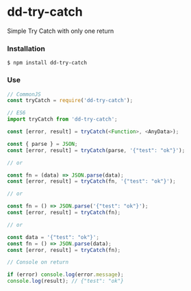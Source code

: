 # dd-try-catch
Simple Try Catch with only one return

### Installation
```shell
$ npm install dd-try-catch
```

### Use
```javascript
// CommonJS
const tryCatch = require('dd-try-catch');

// ES6
import tryCatch from 'dd-try-catch';
```

```javascript
const [error, result] = tryCatch(<Function>, <AnyData>);
```

```javascript
const { parse } = JSON;
const [error, result] = tryCatch(parse, '{"test": "ok"}');

// or

const fn = (data) => JSON.parse(data);
const [error, result] = tryCatch(fn, '{"test": "ok"}');

// or

const fn = () => JSON.parse('{"test": "ok"}');
const [error, result] = tryCatch(fn);

// or

const data = '{"test": "ok"}';
const fn = () => JSON.parse(data);
const [error, result] = tryCatch(fn);

// Console on return

if (error) console.log(error.message);
console.log(result); // {"test": "ok"}

```


